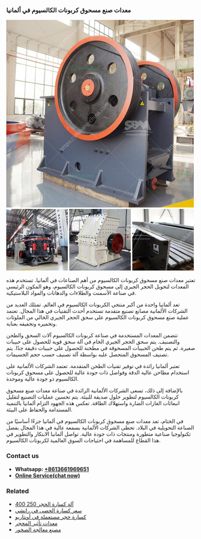 <h3>معدات صنع مسحوق كربونات الكالسيوم في ألمانيا</h3><img src='1701854239.jpg' alt=''><p>تعتبر معدات صنع مسحوق كربونات الكالسيوم من أهم الصناعات في ألمانيا. تستخدم هذه المعدات لتحويل الحجر الجيري إلى مسحوق كربونات الكالسيوم، وهو المكون الرئيسي في صناعة الأسمنت والطلاءات والدهانات والمواد البلاستيكية.</p><p>تعد ألمانيا واحدة من أكبر منتجي الكربونات الكالسيوم في العالم. تمتلك العديد من الشركات الألمانية مصانع تصنيع متقدمة تستخدم أحدث التقنيات في هذا المجال. تعتمد عملية صنع مسحوق كربونات الكالسيوم على سحق الحجر الجيري الخالي من الملوثات وتخميره وتجفيفه بعناية.</p><p>تتضمن المعدات المستخدمة في صناعة كربونات الكالسيوم آلات السحق والطحن والتصنيف. يتم سحق الحجر الجيري الخام في آلة سحق قوية للحصول على حبيبات صغيرة. ثم يتم طحن الحبيبات المسحوقة في مطحنة للحصول على حبيبات دقيقة جدًا. يتم تصنيف المسحوق المتحصل عليه بواسطة آلة تصنيف حسب حجم الجسيمات.</p><p>تعتبر ألمانيا رائدة في توفير تقنيات الطحن المتقدمة. تعتمد الشركات الألمانية على استخدام مطاحن عالية الدقة وفواصل ذات جودة عالية للحصول على مسحوق كربونات الكالسيوم ذو جودة عالية وموحدة.</p><p>بالإضافة إلى ذلك، تسعى الشركات الألمانية الرائدة في صناعة معدات صنع مسحوق كربونات الكالسيوم لتطوير حلول صديقة للبيئة. يتم تحسين عمليات التصنيع لتقليل انبعاثات الغازات الضارة واستهلاك الطاقة. تعكس هذه الجهود التزام ألمانيا بالتنمية المستدامة والحفاظ على البيئة.</p><p>في الختام، تعد معدات صنع مسحوق كربونات الكالسيوم في ألمانيا جزءًا أساسيًا من الصناعة التحويلية في البلاد. تحظى الشركات الألمانية بسمعة عالية في هذا المجال بفضل تكنولوجيا صناعية متطورة ومنتجات ذات جودة عالية. تواصل ألمانيا الابتكار والتطوير في هذا القطاع للمساهمة في احتياجات السوق العالمية لكربونات الكالسيوم.</p><h3>Contact us</h3><ul><li><strong>Whatsapp:&nbsp;<a href="https://wa.me/8613661969651">+8613661969651</a></strong></li><li><a href="https://swt.shibang-china.com/?git&amp;zhl&amp;معدات صنع مسحوق كربونات الكالسيوم في ألمانيا"><strong>Online Service(chat now)</strong></a></li></ul><h3>Related</h3><ul><li><a href='آلة كسارة الحجر 250 400.md'>آلة كسارة الحجر 250 400</a></li><li><a href='سعر كسارة الحصى في رانشي.md'>سعر كسارة الحصى في رانشي</a></li><li><a href='كسارة حجر مستعملة في أونتاريو.md'>كسارة حجر مستعملة في أونتاريو</a></li><li><a href='معدات تأثير المحجر.md'>معدات تأثير المحجر</a></li><li><a href='مصنع معالجة الصخور.md'>مصنع معالجة الصخور</a></li></ul>